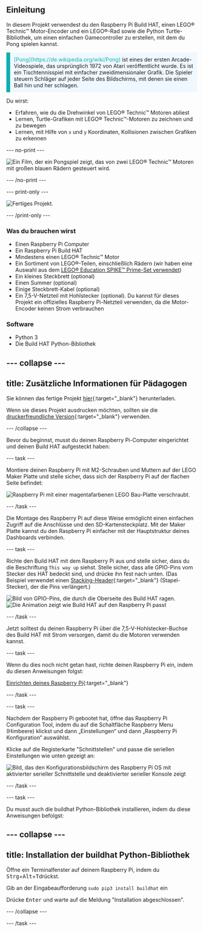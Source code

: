 ## Einleitung

In diesem Projekt verwendest du den Raspberry Pi Build HAT, einen LEGO® Technic™ Motor-Encoder und ein LEGO®-Rad sowie die Python Turtle-Bibliothek, um einen einfachen Gamecontroller zu erstellen, mit dem du Pong spielen kannst.

<p style="border-left: solid; border-width:10px; border-color: #0faeb0; background-color: aliceblue; padding: 10px;">
<span style="color: #0faeb0">[Pong](https://de.wikipedia.org/wiki/Pong)</span> ist eines der ersten Arcade-Videospiele, das ursprünglich 1972 von Atari veröffentlicht wurde. Es ist ein Tischtennisspiel mit einfacher zweidimensionaler Grafik. Die Spieler steuern Schläger auf jeder Seite des Bildschirms, mit denen sie einen Ball hin und her schlagen.
</p>

Du wirst:
- Erfahren, wie du die Drehwinkel von LEGO® Technic™ Motoren abliest
- Lernen, Turtle-Grafiken mit LEGO® Technic™-Motoren zu zeichnen und zu bewegen
- Lernen, mit Hilfe von `x` und `y` Koordinaten, Kollisionen zwischen Grafiken zu erkennen

--- no-print ---

![Ein Film, der ein Pongspiel zeigt, das von zwei LEGO® Technic™ Motoren mit großen blauen Rädern gesteuert wird.](images/pong_gif.gif)

--- /no-print ---

--- print-only ---

![Fertiges Projekt.](images/finished.JPG)

--- /print-only ---

### Was du brauchen wirst

+ Einen Raspberry Pi Computer
+ Ein Raspberry Pi Build HAT
+ Mindestens einen LEGO® Technic™ Motor
+ Ein Sortiment von LEGO®-Teilen, einschließlich Rädern (wir haben eine Auswahl aus dem [LEGO® Education SPIKE™ Prime-Set verwendet](https://education.lego.com/en-gb/product/spike-prime))
+ Ein kleines Steckbrett (optional)
+ Einen Summer (optional)
+ Einige Steckbrett-Kabel (optional)
+ Ein 7,5-V-Netzteil mit Hohlstecker (optional). Du kannst für dieses Projekt ein offizielles Raspberry Pi-Netzteil verwenden, da die Motor-Encoder keinen Strom verbrauchen

### Software

+ Python 3
+ Die Build HAT Python-Bibliothek

--- collapse ---
---
title: Zusätzliche Informationen für Pädagogen
---

Sie können das fertige Projekt [hier](https://rpf.io/p/en/lego-game-controller-get){:target="_blank"} herunterladen.

Wenn sie dieses Projekt ausdrucken möchten, sollten sie die [druckerfreundliche Version](https://projects.raspberrypi.org/en/projects/lego-game-controller/print){:target="_blank"} verwenden.

--- /collapse ---

Bevor du beginnst, musst du deinen Raspberry Pi-Computer eingerichtet und deinen Build HAT aufgesteckt haben:

--- task ---

Montiere deinen Raspberry Pi mit M2-Schrauben und Muttern auf der LEGO Maker Platte und stelle sicher, dass sich der Raspberry Pi auf der flachen Seite befindet:

 ![Raspberry Pi mit einer magentafarbenen LEGO Bau-Platte verschraubt.](images/build_11.jpg)

--- /task ---

Die Montage des Raspberry Pi auf diese Weise ermöglicht einen einfachen Zugriff auf die Anschlüsse und den SD-Kartensteckplatz. Mit der Maker Platte kannst du den Raspberry Pi einfacher mit der Hauptstruktur deines Dashboards verbinden.

--- task ---

Richte den Build HAT mit dem Raspberry Pi aus und stelle sicher, dass du die Beschriftung `This way up` siehst. Stelle sicher, dass alle GPIO-Pins vom Stecker des HAT bedeckt sind, und drücke ihn fest nach unten. (Das Beispiel verwendet einen [Stacking-Header](https://www.adafruit.com/product/2223){:target="_blank"} (Stapel-Stecker), der die Pins verlängert.)

![Bild von GPIO-Pins, die durch die Oberseite des Build HAT ragen.](images/build_15.jpg) ![Die Animation zeigt wie Build HAT auf den Raspberry Pi passt](images/haton.gif)

--- /task ---

Jetzt solltest du deinen Raspberry Pi über die 7,5-V-Hohlstecker-Buchse des Build HAT mit Strom versorgen, damit du die Motoren verwenden kannst.

--- task ---

Wenn du dies noch nicht getan hast, richte deinen Raspberry Pi ein, indem du diesen Anweisungen folgst:

[Einrichten deines Raspberry Pi](https://projects.raspberrypi.org/en/projects/raspberry-pi-setting-up){:target="_blank"}

--- /task ---

--- task ---

Nachdem der Raspberry Pi gebootet hat, öffne das Raspberry Pi Configuration Tool, indem du auf die Schaltfläche Raspberry Menu (Himbeere) klickst und dann „Einstellungen“ und dann „Raspberry Pi Konfiguration“ auswählst.

Klicke auf die Registerkarte "Schnittstellen" und passe die seriellen Einstellungen wie unten gezeigt an:

![Bild, das den Konfigurationsbildschirm des Raspberry Pi OS mit aktivierter serieller Schnittstelle und deaktivierter serieller Konsole zeigt](images/configshot.jpg)

--- /task ---

--- task ---

Du musst auch die buildhat Python-Bibliothek installieren, indem du diese Anweisungen befolgst:

--- collapse ---
---
title: Installation der buildhat Python-Bibliothek
---

Öffne ein Terminalfenster auf deinem Raspberry Pi, indem du <kbd>Strg</kbd>+<kbd>Alt</kbd>+<kbd>T</kbd>drückst.

Gib an der Eingabeaufforderung `sudo pip3 install buildhat` ein

Drücke <kbd>Enter</kbd> und warte auf die Meldung "Installation abgeschlossen".

--- /collapse ---

--- /task ---
